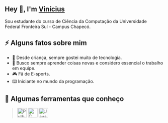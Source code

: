 

<h2>Hey 👋, I'm <a href="">Vinícius</a></h2>

Sou estudante do curso de Ciência da Computação da Universidade Federal Fronteira Sul - Campus Chapecó.

## ⚡️ Alguns fatos sobre mim 
- 🤖 Desde criança, sempre gostei muito de tecnologia.
- 💬 Busco sempre aprender coisas novas e considero essencial o trabalho em equipe.
- 🎮 Fã de E-sports.
- ⌨️ Iniciante no mundo da programação.

## 🔧 Algumas ferramentas que conheço</h2>
> <img src="https://cdn.freebiesupply.com/logos/large/2x/python-5-logo-png-transparent.png" alt=Python width="30">
> <img src="https://img.icons8.com/color/48/000000/c-programming.png" alt=C width="30">
> <img src="https://img.icons8.com/color/48/000000/java-coffee-cup-logo.png" alt=Java width="30">



                                                                            

